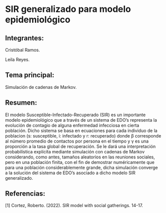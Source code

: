 # SIR generalizado para modelo epidemiológico

## Integrantes:

Cristóbal Ramos.

Leila Reyes.

## Tema principal:

Simulación de cadenas de Markov.

## Resumen:

El modelo Susceptible-Infectado-Recuperado (SIR) es un importante modelo epidemiológico que a través de un sistema de EDO’s representa la evolución de contagio de alguna enfermedad infecciosa en cierta población. Dicho sistema se basa en ecuaciones para cada individuo de la poblacion (s: susceptible, i: infectado y r: recuperado) donde β corresponde al número promedio de contactos por persona en el tiempo y γ es una proporción a la tasa global de recuperación. Se le dará una interpretación probabilística explícita mediante simulación con cadenas de Markov considerando, como antes, tamaños aleatorios en las reuniones sociales, pero en una población finita, con el fin de demostrar numéricamente que para una población considerablemente grande, dicha simulación converge a la solución del sistema de EDO’s asociado a dicho modelo SIR generalizado.

## Referencias:

[1] Cortez, Roberto. (2022). SIR model with social gatherings. 14-17.
